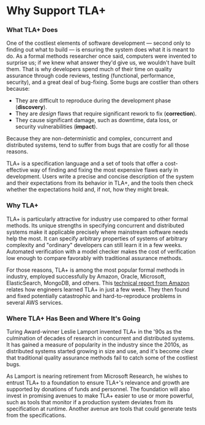 # Why Support TLA+

### What TLA+ Does

One of the costliest elements of software development — second only to finding out what to build — is ensuring the system does what it is meant to do. As a formal methods researcher once said, computers were invented to surprise us; if we knew what answer they'd give us, we wouldn't have built them. That is why developers spend much of their time on quality assurance through code reviews, testing (functional, performance, security), and a great deal of bug-fixing. Some bugs are costlier than others because:

- They are difficult to reproduce during the development phase (**discovery**).
- They are *design* flaws that require significant rework to fix (**correction**).
- They cause significant damage, such as downtime, data loss, or security vulnerabilities (**impact**).

Because they are non-deterministic and complex, concurrent and distributed systems, tend to suffer from bugs that are costly for all those reasons.

TLA+ is a specification language and a set of tools that offer a cost-effective way of finding and fixing the most expensive flaws early in development. Users write a precise and concise description of the system and their expectations from its behavior in TLA+, and the tools then check whether the expectations hold and, if not, how they might break.

### Why TLA+

TLA+ is particularly attractive for industry use compared to other formal methods. Its unique strengths in specifying concurrent and distributed systems make it applicable precisely where mainstream software needs help the most. It can specify arbitrary properties of systems of arbitrary complexity and "ordinary" developers can still learn it in a few weeks. Automated verification with a model checker makes the cost of verification low enough to compare favorably with traditional assurance methods.

For those reasons, TLA+ is among the most popular formal methods in industry, employed successfully by Amazon, Oracle, Microsoft, ElasticSearch, MongoDB, and others. This [technical report from Amazon](http://lamport.azurewebsites.net/tla/amazon-excerpt.html) relates how engineers learned TLA+ in just a few week. They then found and fixed potentially catastrophic and hard-to-reproduce problems in several AWS services.

### Where TLA+ Has Been and Where It's Going

Turing Award-winner Leslie Lamport invented TLA+ in the '90s as the culmination of decades of research in concurrent and distributed systems. It has gained a measure of popularity in the industry since the 2010s, as distributed systems started growing in size and use, and it's become clear that traditional quality assurance methods fail to catch some of the costliest bugs.

As Lamport is nearing retirement from Microsoft Research, he wishes to entrust TLA+ to a foundation to ensure TLA+'s relevance and growth are supported by donations of funds and personnel. The foundation will also invest in promising avenues to make TLA+ easier to use or more powerful, such as tools that monitor if a production system deviates from its specification at runtime. Another avenue are tools that could generate tests from the specifications.
